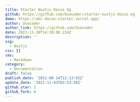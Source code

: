 ```yaml
---
title: Starter Nuxtjs Docus Og
github: https://github.com/Uvacoder/starter-nuxtjs-docus-og
demo: https://abc-docus-starter.vercel.app/
author: Uvacoder
author_link: https://github.com/Uvacoder
date: 2023-11-30T14:38:00.214Z
description: ''
ssg:
  - Nuxtjs
css: []
cms:
  - Markdown
category:
  - Documentation
draft: false
publish_date: '2021-08-14T12:13:55Z'
update_date: '2021-11-03T03:53:59Z'
github_star: 1
github_fork: 0
---
```

